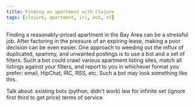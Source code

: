 ```yaml
---
title: Finding an apartment with Clojure
tags: [clojure, apartment, irc, bot, sf]
---
```


Finding a reasonably-priced apartment in the Bay Area can be a stressful job.
After factoring in the pressure of an expiring lease, making a poor decision can
be even easier. One approach to weeding out the influx of duplicated, spammy,
and unwanted postings is to use a bot and a set of filters. Such a bot could
crawl various apartment listing sites, match all listings against your filters,
and report to you in whichever format you prefer: email, HipChat, IRC, RSS, etc.
Such a bot may look something like this.

Talk about:
  existing bots (python, didn't work)
  law for infinite set (ignore first third to get price)
  terms of service
